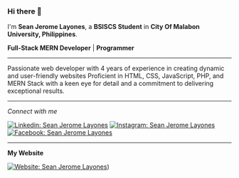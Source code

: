 ### Hi there 👋

I'm **Sean Jerome Layones**, a **BSISCS Student** in **City Of Malabon University, Philippines**.

**Full-Stack MERN Developer** | **Programmer**

---

Passionate web developer with 4 years of experience in creating dynamic and user-friendly websites Proficient in HTML, CSS, JavaScript, PHP, and MERN Stack with a keen eye for detail and a commitment to delivering exceptional results.

---
*Connect with me*

[![Linkedin: Sean Jerome Layones](https://img.shields.io/badge/-Sean_Jerome_Layones-blue?style=flat-square&logo=Linkedin&logoColor=white&link=https://www.linkedin.com/in/sean-jerome-layones-143996216/)](https://www.linkedin.com/in/sean-jerome-layones-143996216/)
[![Instagram: Sean Jerome Layones](https://img.shields.io/badge/-seanjeromelayones-red?style=flat-square&logo=instagram&logoColor=white&link=https://www.instagram.com/seanjeromelayones/)](https://www.instagram.com/seanjeromelayones/)
[![Facebook: Sean Jerome Layones](https://img.shields.io/badge/-seanjerome.layones-blue?style=flat-square&logo=facebook&logoColor=white&link=https://www.facebook.com/seanjerome.layones)](https://www.facebook.com/seanjerome.layones)

---
**My Website**

[![Website: Sean Jerome Layones](https://img.shields.io/badge/-Sean_Jerome_Layones!-darkblue?style=flat-square&logo=web&logoColor=white&link=http://seanlayones.iceiy.com/)](http://seanlayones.iceiy.com/))
